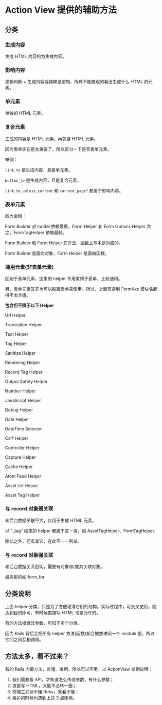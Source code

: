# Action View 提供的辅助方法

## 分类

### 生成内容

生成 HTML 内容的为生成内容。

### 影响内容

逻辑判断 + 生成内容或纯粹是逻辑，所有不能直观的看出生成什么 HTML 的元素。

### 单元素

单独的 HTML 元素。

### 复合元素

生成的内容是 HTML 元素，再包含 HTML 元素。

因为表单实在是太重要了，所以区分一下是否表单元素。

举例：

`link_to` 是生成内容，且是单元素。

`button_to` 是生成内容，且是复合元素。

`link_to_unless_current` 和 `current_page?` 都属于影响内容。

### 表单元素

四大金刚：

Form Builder 对 model 依赖最重，Form Helper 和 Form Options Helper 次之，FormTagHelper 依赖最轻。

Form Builder 和 Form Helper 在方法、函数上基本是对应的。

Form Builder 是面向对象，Form Helper 是面向函数。

### 通用元素(非表单元素)

区别于表单元素，这里的 helper 不用束缚于表单，比较通用。

另，表单元素其实也可以脱离表单来使用。所以，上面有提到 FormXxx 模块名起得不太合适。

**包含但不限于以下 Helper**

Url Helper

Translation Helper

Text Helper

Tag Helper

Sanitize Helper

Rendering Helper

Record Tag Helper

Output Safety Helper

Number Helper

JavaScript Helper

Debug Helper

Date Helper

DateTime Selector

Csrf Helper

Controller Helper

Capture Helper

Cache Helper

Atom Feed Helper

Asset Url Helper

Asset Tag Helper

### 与 record 对象弱关联

和后台数据关联不大，仅用于生成 HTML 元素。

以 "_tag" 结尾的 helper 都属于这一类，如 AssetTagHelper、FormTagHelper.

除此之外，还有其它，在此不一一列举。

### 与 record 对象强关联

和后台数据关系密切，需要有对象和/或其关联对象。

最典型的如 form_for.

## 分类说明

上面 helper 分类，只是为了方便理清它们的结构。实际过程中，可交叉使用，能达到目的即可，有时候直接写 HTML 也是允许的。

有的方法根据其参数，可归于多个分类。

因为 Rails 背后会把所有 helper 方法(函数)都会被放进同一个 module 里，所以它们之间互相调用。

## 方法太多，看不过来？

有的 Rails 内置方法，难懂、难用，所以可以不用。以 ActionView 举例说明：

1. 我们需要看 API，才知道怎么传递参数，有什么参数；
2. 直接写 HTML，大脑不必转一圈；
3. 前端工程师不懂 Ruby，就看不懂；
4. 维护的时候也遇到上述 3 点困境。
